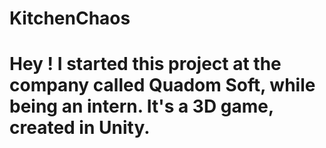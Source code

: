 # KitchenChaos

# Hey ! I started this project at the company called Quadom Soft, while being an intern. It's a 3D game, created in Unity.

